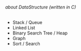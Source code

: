 ###### about DataStructure (written in C)
* Stack  /  Queue
* Linked List
* Binary Search Tree  /  Heap
* Graph
* Sort  /  Search
